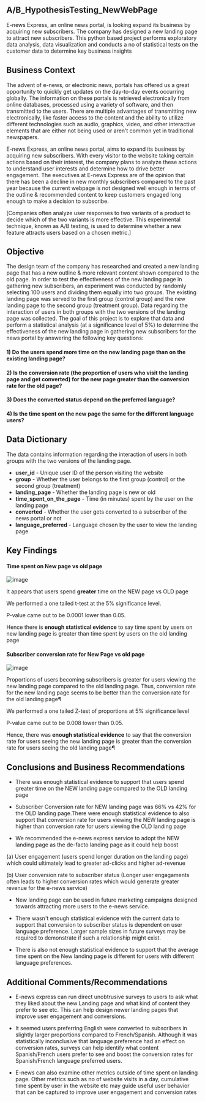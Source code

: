 ## A/B_HypothesisTesting_NewWebPage

E-news Express, an online news portal, is looking expand its business by acquiring new subscribers. The company has designed a new landing page to attract new subscribers. This python based project performs exploratory data analysis, data visualization and conducts a no of statistical tests on the customer data to determine key business insights 



## **Business Context**

The advent of e-news, or electronic news, portals has offered us a great opportunity to quickly get updates on the day-to-day events occurring globally. The information on these portals is retrieved electronically from online databases, processed using a variety of software, and then transmitted to the users. There are multiple advantages of transmitting new electronically, like faster access to the content and the ability to utilize different technologies such as audio, graphics, video, and other interactive elements that are either not being used or aren’t common yet in traditional newspapers.

E-news Express, an online news portal, aims to expand its business by acquiring new subscribers. With every visitor to the website taking certain actions based on their interest, the company plans to analyze these actions to understand user interests and determine how to drive better engagement. The executives at E-news Express are of the opinion that there has been a decline in new monthly subscribers compared to the past year because the current webpage is not designed well enough in terms of the outline & recommended content to keep customers engaged long enough to make a decision to subscribe.

[Companies often analyze user responses to two variants of a product to decide which of the two variants is more effective. This experimental technique, known as A/B testing, is used to determine whether a new feature attracts users based on a chosen metric.]

## **Objective**

The design team of the company has researched and created a new landing page that has a new outline & more relevant content shown compared to the old page. In order to test the effectiveness of the new landing page in gathering new subscribers, an experiment was conducted by randomly selecting 100 users and dividing them equally into two groups. The existing landing page was served to the first group (control group) and the new landing page to the second group (treatment group). Data regarding the interaction of users in both groups with the two versions of the landing page was collected. The goal of this project is to explore that data and perform a statistical analysis (at a significance level of 5%) to determine the effectiveness of the new landing page in gathering new subscribers for the news portal by answering the following key questions:

#### 1) Do the users spend more time on the new landing page than on the existing landing page?

#### 2) Is the conversion rate (the proportion of users who visit the landing page and get converted) for the new page greater than the conversion rate for the old page?

#### 3) Does the converted status depend on the preferred language?

#### 4) Is the time spent on the new page the same for the different language users?

## **Data Dictionary**

The data contains information regarding the interaction of users in both groups with the two versions of the landing page.

* **user_id** - Unique user ID of the person visiting the website
* **group** - Whether the user belongs to the first group (control) or the second group (treatment)
* **landing_page** - Whether the landing page is new or old
* **time_spent_on_the_page** - Time (in minutes) spent by the user on the landing page
* **converted** - Whether the user gets converted to a subscriber of the news portal or not
* **language_preferred** - Language chosen by the user to view the landing page


## **Key Findings**

#### Time spent on New page vs old page

![image](https://user-images.githubusercontent.com/50159148/226205517-ac03c8db-ef53-4ba5-b774-151c18af069e.png)

It appears that users spend **greater** time on the NEW page vs OLD page

We performed a one tailed t-test at the 5% significance level. 

P-value came out to be 0.0001 lower than 0.05.

Hence there is **enough statistical evidence** to say time spent by users on new landing page is greater than time spent by users on the old landing page

#### Subscriber conversion rate for New Page vs old page

![image](https://user-images.githubusercontent.com/50159148/226205985-4a35de9f-924a-47e5-b3f1-ff457243a212.png)

Proportions of users becoming subscribers is greater for users viewing the new landing page compared to the old landing page. Thus, conversion rate for the new landing page seems to be better than the conversion rate for the old landing page¶

We performed a one tailed Z-test of proportions at 5% significance level

P-value came out to be 0.008 lower than 0.05.

Hence, there was **enough statistical evidence** to say that the conversion rate for users seeing the new landing page is greater than the conversion rate for users seeing the old landing page¶

## Conclusions and Business Recommendations

- There was enough statistical evidence to support that users spend greater time on the NEW landing page compared to the OLD landing page

- Subscriber Conversion rate for NEW landing page was 66% vs 42% for the OLD landing page.There were enough statistical evidence to also support that conversion rate for users viewing the NEW landing page is higher than conversion rate for users viewing the OLD landing page

- We recommended the e-news express service to adopt the NEW landing page as the de-facto landing page as it could help boost

(a) User engagement (users spend longer duration on the landing page) which could ultimately lead to greater ad-clicks and higher ad-revenue

(b) User conversion rate to subscriber status (Longer user engagaments often leads to higher conversion rates which would generate greater revenue for the e-news service)

- New landing page can be used in future marketing campaigns designed towards attracting more users to the e-news service.


- There wasn't enough statistical evidence with the current data to support that conversion to subscriber status is dependent on user language preference. Larger sample sizes in future surveys may be required to demonstrate if such a relationship might exist.

- There is also not enough statistical evidence to support that the average time spent on the New landing page is different for users with different language preferences.

## Additional Comments/Recommendations

- E-news express can run direct unobtrusive surveys to users to ask what they liked about the new Landing page and what kind of content they prefer to see etc. This can help design newer landing pages that improve user engagement and conversions.

- It seemed users preferring English were converted to subscribers in slightly larger proportions compared to French/Spanish. Although it was statistically inconclusive that language preference had an effect on conversion rates, surveys can help identify what content Spanish/French users prefer to see and boost the conversion rates for Spanish/French language preferred users.

- E-news can also examine other metrics outside of time spent on landing page. Other metrics such as no of website visits in a day, cumulative time spent by user in the website etc may guide useful user behavior that can be captured to improve user engagement and conversion rates

